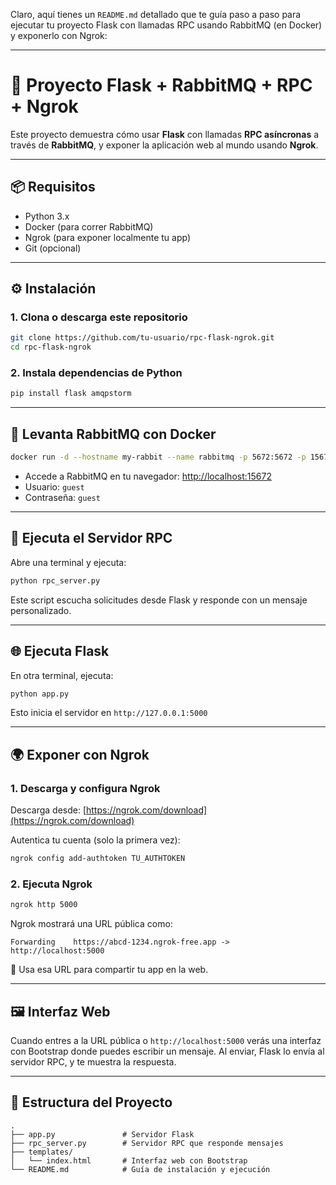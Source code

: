 Claro, aquí tienes un `README.md` detallado que te guía paso a paso para ejecutar tu proyecto Flask con llamadas RPC usando RabbitMQ (en Docker) y exponerlo con Ngrok:

---

# 🚀 Proyecto Flask + RabbitMQ + RPC + Ngrok

Este proyecto demuestra cómo usar **Flask** con llamadas **RPC asíncronas** a través de **RabbitMQ**, y exponer la aplicación web al mundo usando **Ngrok**.

---

## 📦 Requisitos

* Python 3.x
* Docker (para correr RabbitMQ)
* Ngrok (para exponer localmente tu app)
* Git (opcional)

---

## ⚙️ Instalación

### 1. Clona o descarga este repositorio

```bash
git clone https://github.com/tu-usuario/rpc-flask-ngrok.git
cd rpc-flask-ngrok
```

### 2. Instala dependencias de Python

```bash
pip install flask amqpstorm
```

---

## 🐇 Levanta RabbitMQ con Docker

```bash
docker run -d --hostname my-rabbit --name rabbitmq -p 5672:5672 -p 15672:15672 rabbitmq:3-management
```

* Accede a RabbitMQ en tu navegador: [http://localhost:15672](http://localhost:15672)
* Usuario: `guest`
* Contraseña: `guest`

---

## 🧠 Ejecuta el Servidor RPC

Abre una terminal y ejecuta:

```bash
python rpc_server.py
```

Este script escucha solicitudes desde Flask y responde con un mensaje personalizado.

---

## 🌐 Ejecuta Flask

En otra terminal, ejecuta:

```bash
python app.py
```

Esto inicia el servidor en `http://127.0.0.1:5000`

---

## 🌍 Exponer con Ngrok

### 1. Descarga y configura Ngrok

Descarga desde: [https://ngrok.com/download](https://ngrok.com/download)

Autentica tu cuenta (solo la primera vez):

```bash
ngrok config add-authtoken TU_AUTHTOKEN
```

### 2. Ejecuta Ngrok

```bash
ngrok http 5000
```

Ngrok mostrará una URL pública como:

```
Forwarding    https://abcd-1234.ngrok-free.app -> http://localhost:5000
```

📎 Usa esa URL para compartir tu app en la web.

---

## 🖼️ Interfaz Web

Cuando entres a la URL pública o `http://localhost:5000` verás una interfaz con Bootstrap donde puedes escribir un mensaje.
Al enviar, Flask lo envía al servidor RPC, y te muestra la respuesta.

---

## 📁 Estructura del Proyecto

```
.
├── app.py               # Servidor Flask
├── rpc_server.py        # Servidor RPC que responde mensajes
├── templates/
│   └── index.html       # Interfaz web con Bootstrap
└── README.md            # Guía de instalación y ejecución
```


